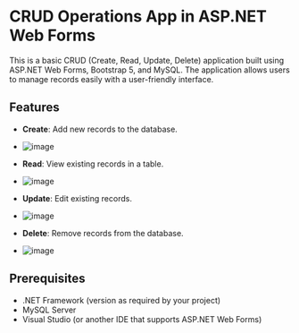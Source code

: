 # CRUD Operations App in ASP.NET Web Forms

This is a basic CRUD (Create, Read, Update, Delete) application built using ASP.NET Web Forms, Bootstrap 5, and MySQL. The application allows users to manage records easily with a user-friendly interface.

## Features

- **Create**: Add new records to the database.
- ![image](https://github.com/user-attachments/assets/2d859f1b-ae90-4525-828b-0a9d186c4feb)

- **Read**: View existing records in a table.
- ![image](https://github.com/user-attachments/assets/dcba5546-b694-4e6a-98cd-a4cecedf76cc)

- **Update**: Edit existing records.
- ![image](https://github.com/user-attachments/assets/8f97f284-f9a1-4d41-8e35-3d174f41c9a9)

- **Delete**: Remove records from the database.
- ![image](https://github.com/user-attachments/assets/e289dd73-6768-438a-879c-64db898e3474)


## Prerequisites

- .NET Framework (version as required by your project)
- MySQL Server
- Visual Studio (or another IDE that supports ASP.NET Web Forms)

